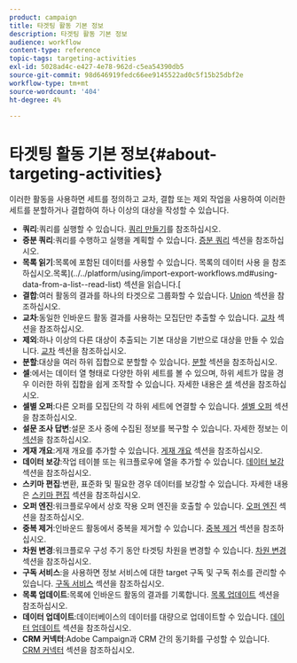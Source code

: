 ```yaml
---
product: campaign
title: 타겟팅 활동 기본 정보
description: 타겟팅 활동 기본 정보
audience: workflow
content-type: reference
topic-tags: targeting-activities
exl-id: 5028ad4c-e427-4e78-962d-c5ea54390db5
source-git-commit: 98d646919fedc66ee9145522ad0c5f15b25dbf2e
workflow-type: tm+mt
source-wordcount: '404'
ht-degree: 4%

---
```


# 타겟팅 활동 기본 정보{#about-targeting-activities}

이러한 활동을 사용하면 세트를 정의하고 교차, 결합 또는 제외 작업을 사용하여 이러한 세트를 분할하거나 결합하여 하나 이상의 대상을 작성할 수 있습니다.

* **쿼리**:쿼리를 실행할 수 있습니다. [쿼리 만들기](../../workflow/using/query.md#creating-a-query)를 참조하십시오.
* **증분 쿼리**:쿼리를 수행하고 실행을 계획할 수 있습니다. [증분 쿼리](../../workflow/using/incremental-query.md) 섹션을 참조하십시오.
* **목록 읽기**:목록에 포함된 데이터를 사용할 수 있습니다. 목록의 데이터 사용 을 참조하십시오.목록](../../platform/using/import-export-workflows.md#using-data-from-a-list--read-list) 섹션을 읽습니다.[
* **결합**:여러 활동의 결과를 하나의 타겟으로 그룹화할 수 있습니다. [Union](../../workflow/using/union.md) 섹션을 참조하십시오.
* **교차**:동일한 인바운드 활동 결과를 사용하는 모집단만 추출할 수 있습니다. [교차](../../workflow/using/intersection.md) 섹션을 참조하십시오.
* **제외**:하나 이상의 다른 대상이 추출되는 기본 대상을 기반으로 대상을 만들 수 있습니다. [교차](../../workflow/using/intersection.md) 섹션을 참조하십시오.
* **분할**:대상을 여러 하위 집합으로 분할할 수 있습니다. [분할](../../workflow/using/split.md) 섹션을 참조하십시오.
* **셀**:에서는 데이터 열 형태로 다양한 하위 세트를 볼 수 있으며, 하위 세트가 많을 경우 이러한 하위 집합을 쉽게 조작할 수 있습니다. 자세한 내용은 [셀](../../workflow/using/cells.md) 섹션을 참조하십시오.
* **셀별 오퍼**:다른 오퍼를 모집단의 각 하위 세트에 연결할 수 있습니다. [셀별 오퍼](../../workflow/using/offers-by-cell.md) 섹션을 참조하십시오.
* **설문 조사 답변**:설문 조사 중에 수집된 정보를 복구할 수 있습니다. 자세한 정보는 이 [섹션](../../web/using/getting-started-with-surveys.md)을 참조하십시오.
* **게재 개요**:게재 개요를 추가할 수 있습니다. [게재 개요](../../workflow/using/delivery-outline.md) 섹션을 참조하십시오.
* **데이터 보강**:작업 테이블 또는 워크플로우에 열을 추가할 수 있습니다. [데이터 보강](../../workflow/using/enrichment.md) 섹션을 참조하십시오.
* **스키마 편집**:변환, 표준화 및 필요한 경우 데이터를 보강할 수 있습니다. 자세한 내용은 [스키마 편집](../../workflow/using/edit-schema.md) 섹션을 참조하십시오.
* **오퍼 엔진**:워크플로우에서 상호 작용 오퍼 엔진을 호출할 수 있습니다. [오퍼 엔진](../../workflow/using/offer-engine.md) 섹션을 참조하십시오.
* **중복 제거**:인바운드 활동에서 중복을 제거할 수 있습니다. [중복 제거](../../workflow/using/deduplication.md) 섹션을 참조하십시오.
* **차원 변경**:워크플로우 구성 주기 동안 타겟팅 차원을 변경할 수 있습니다. [차원 변경](../../workflow/using/change-dimension.md) 섹션을 참조하십시오.
* **구독 서비스**:을 사용하면 정보 서비스에 대한 target 구독 및 구독 취소를 관리할 수 있습니다. [구독 서비스](../../workflow/using/subscription-services.md) 섹션을 참조하십시오.
* **목록 업데이트**:목록에 인바운드 활동의 결과를 기록합니다. [목록 업데이트](../../workflow/using/list-update.md) 섹션을 참조하십시오.
* **데이터 업데이트**:데이터베이스의 데이터를 대량으로 업데이트할 수 있습니다. [데이터 업데이트](../../workflow/using/update-data.md) 섹션을 참조하십시오.
* **CRM 커넥터**:Adobe Campaign과 CRM 간의 동기화를 구성할 수 있습니다. [CRM 커넥터](../../workflow/using/crm-connector.md) 섹션을 참조하십시오.
